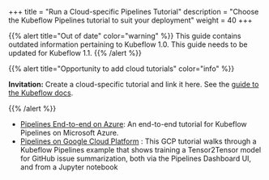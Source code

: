+++
title = "Run a Cloud-specific Pipelines Tutorial"
description = "Choose the Kubeflow Pipelines tutorial to suit your deployment"
weight = 40
+++

{{% alert title="Out of date" color="warning" %}}
This guide contains outdated information pertaining to Kubeflow 1.0. This guide
needs to be updated for Kubeflow 1.1.
{{% /alert %}}


{{% alert title="Opportunity to add cloud tutorials" color="info" %}}
<p><b>Invitation:</b> Create a cloud-specific tutorial and link it here.
See the <a href="/docs/about/docs/">guide to the Kubeflow docs</a>.</p>
{{% /alert %}}

* [Pipelines End-to-end on Azure](/docs/azure/azureendtoend/): An end-to-end tutorial for Kubeflow Pipelines on Microsoft Azure.
* [Pipelines on Google Cloud Platform](https://g.co/codelabs/kfp-gis) : This GCP tutorial walks through a Kubeflow Pipelines example that shows training a Tensor2Tensor model for GitHub issue summarization, both via the Pipelines Dashboard UI, and from a Jupyter notebook
